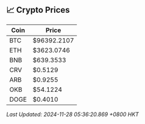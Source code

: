 ## 📈 Crypto Prices

| Coin | Price |
| ---- | ----- |
| BTC | $96392.2107 |
| ETH | $3623.0746 |
| BNB | $639.3533 |
| CRV | $0.5129 |
| ARB | $0.9255 |
| OKB | $54.1224 |
| DOGE | $0.4010 |

_Last Updated: 2024-11-28 05:36:20.869 +0800 HKT_